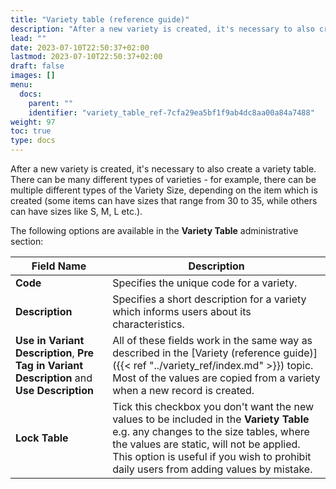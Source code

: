 ```yaml
---
title: "Variety table (reference guide)"
description: "After a new variety is created, it's necessary to also create a variety table. There can be many different types of varieties - for example, there can be multiple different types of the Variety Size, depending on the item which is created."
lead: ""
date: 2023-07-10T22:50:37+02:00
lastmod: 2023-07-10T22:50:37+02:00
draft: false
images: []
menu:
  docs:
    parent: ""
    identifier: "variety_table_ref-7cfa29ea5bf1f9ab4dc8aa00a84a7488"
weight: 97
toc: true
type: docs
---
```


After a new variety is created, it's necessary to also create a variety table. There can be many different types of varieties - for example, there can be multiple different types of the Variety Size, depending on the item which is created (some items can have sizes that range from 30 to 35, while others can have sizes like S, M, L etc.).

The following options are available in the **Variety Table** administrative section:

| Field Name      | Description |
| ----------- | ----------- |
| **Code**       | Specifies the unique code for a variety.    |
| **Description**   | Specifies a short description for a variety which informs users about its characteristics.      |
| **Use in Variant Description**, **Pre Tag in Variant Description** and **Use Description**  | All of these fields work in the same way as described in the [Variety (reference guide)]({{< ref "../variety_ref/index.md" >}}) topic. Most of the values are copied from a variety when a new record is created.  |
| **Lock Table** | Tick this checkbox you don't want the new values to be included in the **Variety Table** e.g. any changes to the size tables, where the values are static, will not be applied. This option is useful if you wish to prohibit daily users from adding values by mistake.  |
